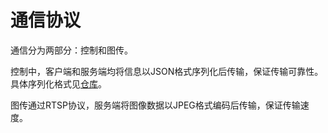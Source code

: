 # 通信协议

通信分为两部分：控制和图传。

控制中，客户端和服务端均将信息以JSON格式序列化后传输，保证传输可靠性。具体序列化格式见[仓库](https://github.com/MosHumanoid/SDK/blob/main/docs/protocols/schemas)。

图传通过RTSP协议，服务端将图像数据以JPEG格式编码后传输，保证传输速度。
